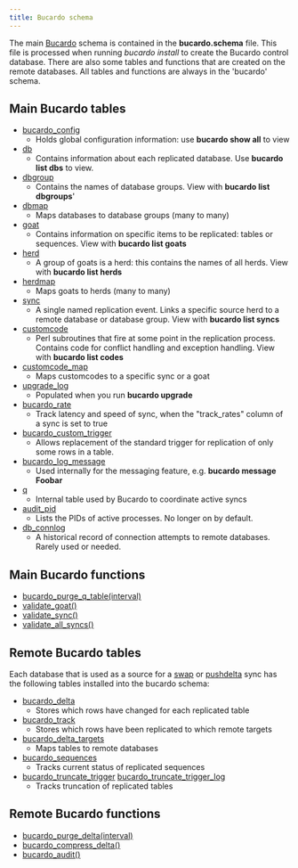 ```yaml
---
title: Bucardo schema
---
```


The main [Bucardo](/Bucardo "wikilink") schema is contained in the **bucardo.schema** file. This file is processed when running *bucardo install* to create the Bucardo control database. There are also some tables and functions that are created on the remote databases. All tables and functions are always in the 'bucardo' schema.

Main Bucardo tables
-------------------

-   [bucardo_config](/Bucardo/table/bucardo_config "wikilink")
    -   Holds global configuration information: use **bucardo show all** to view
-   [db](/Bucardo/table/db "wikilink")
    -   Contains information about each replicated database. Use **bucardo list dbs** to view.
-   [dbgroup](/Bucardo/table/dbgroup "wikilink")
    -   Contains the names of database groups. View with **bucardo list dbgroups**'
-   [dbmap](/Bucardo/table/dbmap "wikilink")
    -   Maps databases to database groups (many to many)
-   [goat](/Bucardo/table/goat "wikilink")
    -   Contains information on specific items to be replicated: tables or sequences. View with **bucardo list goats**
-   [herd](/Bucardo/table/herd "wikilink")
    -   A group of goats is a herd: this contains the names of all herds. View with **bucardo list herds**
-   [herdmap](/Bucardo/table/herdmap "wikilink")
    -   Maps goats to herds (many to many)
-   [sync](/Bucardo/table/sync "wikilink")
    -   A single named replication event. Links a specific source herd to a remote database or database group. View with **bucardo list syncs**
-   [customcode](/Bucardo/table/customcode "wikilink")
    -   Perl subroutines that fire at some point in the replication process. Contains code for conflict handling and exception handling. View with **bucardo list codes**
-   [customcode_map](/Bucardo/table/customcode_map "wikilink")
    -   Maps customcodes to a specific sync or a goat
-   [upgrade_log](/Bucardo/table/upgrade_log "wikilink")
    -   Populated when you run **bucardo upgrade**
-   [bucardo_rate](/Bucardo/table/bucardo_rate "wikilink")
    -   Track latency and speed of sync, when the "track_rates" column of a sync is set to true
-   [bucardo_custom_trigger](/Bucardo/table/bucardo_custom_trigger "wikilink")
    -   Allows replacement of the standard trigger for replication of only some rows in a table.
-   [bucardo_log_message](/Bucardo/table/bucardo_log_message "wikilink")
    -   Used internally for the messaging feature, e.g. **bucardo message Foobar**
-   [q](/Bucardo/table/q "wikilink")
    -   Internal table used by Bucardo to coordinate active syncs
-   [audit_pid](/Bucardo/table/audit_pid "wikilink")
    -   Lists the PIDs of active processes. No longer on by default.
-   [db_connlog](/Bucardo/table/db_connlog "wikilink")
    -   A historical record of connection attempts to remote databases. Rarely used or needed.

Main Bucardo functions
----------------------

-   [bucardo_purge_q_table(interval)](/Bucardo/function/bucardo_purge_q_table "wikilink")
-   [validate_goat()](/Bucardo/function/validate_goat "wikilink")
-   [validate_sync()](/Bucardo/function/validate_sync "wikilink")
-   [validate_all_syncs()](/Bucardo/function/validate_all_syncs "wikilink")

Remote Bucardo tables
---------------------

Each database that is used as a source for a [swap](/Bucardo/swap "wikilink") or [pushdelta](/Bucardo/pushdelta "wikilink") sync has the following tables installed into the bucardo schema:

-   [bucardo_delta](/Bucardo/table/bucardo_delta "wikilink")
    -   Stores which rows have changed for each replicated table
-   [bucardo_track](/Bucardo/table/bucardo_track "wikilink")
    -   Stores which rows have been replicated to which remote targets
-   [bucardo_delta_targets](/Bucardo/table/bucardo_delta_targets "wikilink")
    -   Maps tables to remote databases
-   [bucardo_sequences](/Bucardo/table/bucardo_sequences "wikilink")
    -   Tracks current status of replicated sequences
-   [bucardo_truncate_trigger](/Bucardo/table/bucardo_truncate_trigger "wikilink")
    [bucardo_truncate_trigger_log](/Bucardo/table/bucardo_truncate_trigger_log "wikilink")
    -   Tracks truncation of replicated tables

Remote Bucardo functions
------------------------

-   [bucardo_purge_delta(interval)](/Bucardo/function/bucardo_purge_delta "wikilink")
-   [bucardo_compress_delta()](/Bucardo/function/bucardo_compress_delta "wikilink")
-   [bucardo_audit()](/Bucardo/function/bucardo_audit "wikilink")
